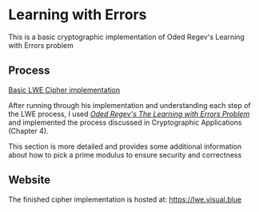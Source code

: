 # Learning with Errors 

This is a basic cryptographic implementation of Oded Regev's Learning with Errors problem

## Process
[Basic LWE Cipher implementation](https://asecuritysite.com/encryption/lwe2)

After running through his implementation and understanding each step of the LWE process,
I used [_Oded Regev's The Learning with Errors Problem_](https://cims.nyu.edu/~regev/papers/lwesurvey.pdf) and implemented the process
discussed in Cryptographic Applications (Chapter 4).

This section is more detailed and provides some additional information about how to pick 
a prime modulus to ensure security and correctness

## Website

The finished cipher implementation is hosted at: https://lwe.visual.blue
